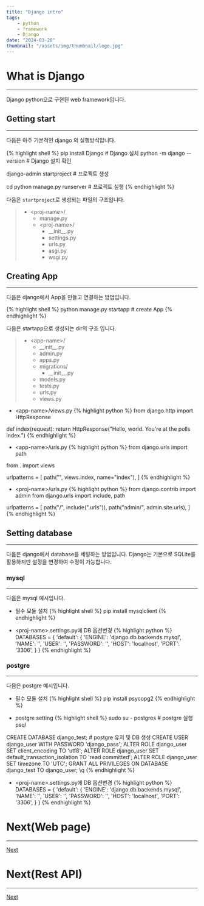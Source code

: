 ```yaml
---
title: "Django intro"
tags:
    - python
    - framework
    - Django
date: "2024-03-20"
thumbnail: "/assets/img/thumbnail/logo.jpg"
---
```


# What is Django
---
Django python으로 구현된 web framework입니다.

## Getting start
---
다음은 아주 기본적인 django 의 실행방식입니다.

{% highlight shell %}
pip install Django # Django 설치
python -m django --version # Django 설치 확인

django-admin startproject <proj-name> # <proj-name> 프로젝트 생성

cd <proj-name>
python manage.py runserver # <proj-name> 프로젝트 실행
{% endhighlight %}

다음은 ```startproject```로 생성되는 파일의 구조입니다.
> - \<proj-name\>/
>     - manage.py
>     - \<proj-name\>/
>         - \_\_init\_\_.py
>         - settings.py
>         - urls.py
>         - asgi.py
>         - wsgi.py

## Creating App
---
다음은 django에서 App을 만들고 연결하는 방법입니다.

{% highlight shell %}
python manage.py startapp <app-name> # create App
{% endhighlight %}

다음은 startapp으로 생성되는 dir의 구조 입니다.

> - \<app-name\>/
>     - \_\_init\_\_.py
>     - admin.py
>     - apps.py
>     - migrations/
>         - \_\_init\_\_.py
>     - models.py
>     - tests.py
>     - urls.py
>     - views.py

* \<app-name\>/views.py
{% highlight python %}
from django.http import HttpResponse

def index(request):
    return HttpResponse("Hello, world. You're at the polls index.")
{% endhighlight %}

* \<app-name\>/urls.py
{% highlight python %}
from django.urls import path

from . import views

urlpatterns = [
    path("", views.index, name="index"),
]
{% endhighlight %}

* \<proj-name\>/urls.py
{% highlight python %}
from django.contrib import admin
from django.urls import include, path

urlpatterns = [
    path("<app-name>/", include("<app-name>.urls")),
    path("admin/", admin.site.urls),
]
{% endhighlight %}

## Setting database
---
다음은 django에서 database를 세팅하는 방법입니다. Django는 기본으로 SQLite를 활용하지만 설정을 변경하여 수정이 가능합니다.

### mysql
---
다음은 mysql 예시입니다.

* 필수 모듈 설치
{% highlight shell %}
pip install mysqlclient
{% endhighlight %}

* \<proj-name\>.settings.py에 DB 옵션변경
{% highlight python %}
DATABASES = {
    'default': {
        'ENGINE': 'django.db.backends.mysql',
        'NAME': '<schema-name>',
        'USER': '',
        'PASSWORD': '',
        'HOST': 'localhost',
        'PORT': '3306',
    }
}
{% endhighlight %}

### postgre
---
다음은 postgre 예시입니다.

* 필수 모듈 설치
{% highlight shell %}
pip install psycopg2
{% endhighlight %}

* postgre setting
{% highlight shell %}
sudo su - postgres # postgre 실행
psql

CREATE DATABASE django_test; # postgre 유저 및 DB 생성
CREATE USER django_user WITH PASSWORD 'django_pass';
ALTER ROLE django_user SET client_encoding TO 'utf8';
ALTER ROLE django_user SET default_transaction_isolation TO 'read committed';
ALTER ROLE django_user SET timezone TO 'UTC';
GRANT ALL PRIVILEGES ON DATABASE django_test TO django_user;
\q
{% endhighlight %}

* \<proj-name\>.settings.py에 DB 옵션변경
{% highlight python %}
DATABASES = {
    'default': {
        'ENGINE': 'django.db.backends.mysql',
        'NAME': '<schema-name>',
        'USER': '',
        'PASSWORD': '',
        'HOST': 'localhost',
        'PORT': '3306',
    }
}
{% endhighlight %}

# Next(Web page)
---
[Next](intro_web.html)

# Next(Rest API)
---
[Next](intro_api.html)
